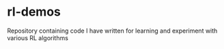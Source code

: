 # rl-demos
Repository containing code I have written for learning and experiment with various RL algorithms
